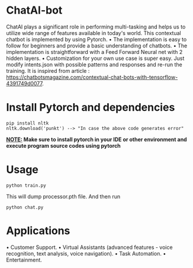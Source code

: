 # ChatAI-bot
ChatAI plays a significant role in performing multi-tasking and helps us to utilize wide range of features available in today's world.
This contextual chatbot is implemented by using Pytorch.
•	The implementation is easy to follow for beginners and provide a basic understanding of chatbots.
•	The implementation is straightforward with a Feed Forward Neural net with 2 hidden layers.
•	Customization for your own use case is super easy. Just modify intents.json with possible patterns and responses and re-run the training.
It is inspired from article : https://chatbotsmagazine.com/contextual-chat-bots-with-tensorflow-4391749d0077.
# Install Pytorch and dependencies
```
pip install nltk
nltk.download('punkt') --> "In case the above code generates error"
```
<b><u>NOTE:</u> Make sure to install pytorch in your IDE or other environment and execute program source codes using pytorch</b>
# Usage
```
python train.py
```
This will dump processor.pth file. And then run

```
python chat.py
```
# Applications
•	Customer Support.
•	Virtual Assistants (advanced features - voice recognition, text analysis, voice navigation).
•	Task Automation.
•	Entertainment.
